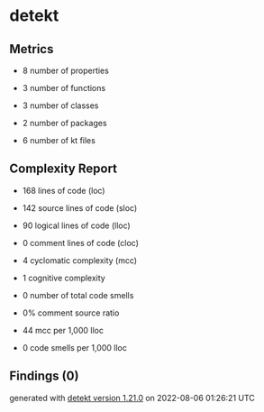 # detekt

## Metrics

* 8 number of properties

* 3 number of functions

* 3 number of classes

* 2 number of packages

* 6 number of kt files

## Complexity Report

* 168 lines of code (loc)

* 142 source lines of code (sloc)

* 90 logical lines of code (lloc)

* 0 comment lines of code (cloc)

* 4 cyclomatic complexity (mcc)

* 1 cognitive complexity

* 0 number of total code smells

* 0% comment source ratio

* 44 mcc per 1,000 lloc

* 0 code smells per 1,000 lloc

## Findings (0)

generated with [detekt version 1.21.0](https://detekt.dev/) on 2022-08-06 01:26:21 UTC
